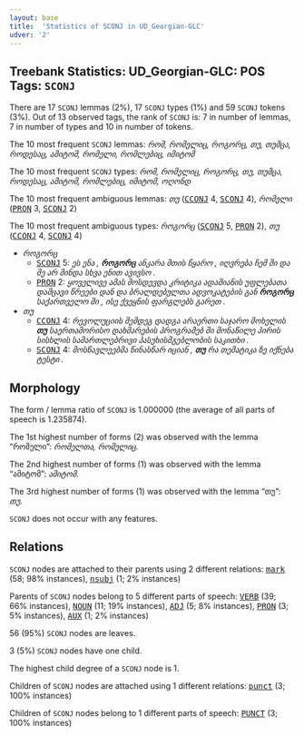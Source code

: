 ```yaml
---
layout: base
title:  'Statistics of SCONJ in UD_Georgian-GLC'
udver: '2'
---
```


## Treebank Statistics: UD_Georgian-GLC: POS Tags: `SCONJ`

There are 17 `SCONJ` lemmas (2%), 17 `SCONJ` types (1%) and 59 `SCONJ` tokens (3%).
Out of 13 observed tags, the rank of `SCONJ` is: 7 in number of lemmas, 7 in number of types and 10 in number of tokens.

The 10 most frequent `SCONJ` lemmas: <em>რომ, რომელიც, როგორც, თუ, თუმცა, როდესაც, ამიტომ, რომელი, რომლებიც, იმიტომ</em>

The 10 most frequent `SCONJ` types:  <em>რომ, რომელიც, როგორც, თუ, თუმცა, როდესაც, ამიტომ, რომლებიც, იმიტომ, ოღონდ</em>

The 10 most frequent ambiguous lemmas: <em>თუ</em> (<tt><a href="ka_glc-pos-CCONJ.html">CCONJ</a></tt> 4, <tt><a href="ka_glc-pos-SCONJ.html">SCONJ</a></tt> 4), <em>რომელი</em> (<tt><a href="ka_glc-pos-PRON.html">PRON</a></tt> 3, <tt><a href="ka_glc-pos-SCONJ.html">SCONJ</a></tt> 2)

The 10 most frequent ambiguous types:  <em>როგორც</em> (<tt><a href="ka_glc-pos-SCONJ.html">SCONJ</a></tt> 5, <tt><a href="ka_glc-pos-PRON.html">PRON</a></tt> 2), <em>თუ</em> (<tt><a href="ka_glc-pos-CCONJ.html">CCONJ</a></tt> 4, <tt><a href="ka_glc-pos-SCONJ.html">SCONJ</a></tt> 4)


* <em>როგორც</em>
  * <tt><a href="ka_glc-pos-SCONJ.html">SCONJ</a></tt> 5: <em>ეს ენა , <b>როგორც</b> ანკარა მთის წყარო , იღვრება ჩემ ში და მე არ მინდა სხვა ენით ავივსო .</em>
  * <tt><a href="ka_glc-pos-PRON.html">PRON</a></tt> 2: <em>ყოველივე ამას მოსდევდა კრიტიკა ადამიანის უფლებათა დამცავი წრეები დან და ბრალდებულთა ადვოკატების გან <b>როგორც</b> საქართველო ში , ისე ქვეყნის ფარგლებს გარეთ .</em>
* <em>თუ</em>
  * <tt><a href="ka_glc-pos-CCONJ.html">CCONJ</a></tt> 4: <em>რევოლუციის შემდეგ დადგა არაერთი საჯარო მოხელის <b>თუ</b> საერთაშორისო დახმარების პროგრამებ ში მონაწილე პირის სისხლის სამართლებრივი პასუხისმგებლობის საკითხი .</em>
  * <tt><a href="ka_glc-pos-SCONJ.html">SCONJ</a></tt> 4: <em>მოსწავლეებმა წინასწარ იციან , <b>თუ</b> რა თემატიკა ზე იქნება ტესტი .</em>

## Morphology

The form / lemma ratio of `SCONJ` is 1.000000 (the average of all parts of speech is 1.235874).

The 1st highest number of forms (2) was observed with the lemma “რომელი”: <em>რომელთა, რომელიც</em>.

The 2nd highest number of forms (1) was observed with the lemma “ამიტომ”: <em>ამიტომ</em>.

The 3rd highest number of forms (1) was observed with the lemma “თუ”: <em>თუ</em>.

`SCONJ` does not occur with any features.


## Relations

`SCONJ` nodes are attached to their parents using 2 different relations: <tt><a href="ka_glc-dep-mark.html">mark</a></tt> (58; 98% instances), <tt><a href="ka_glc-dep-nsubj.html">nsubj</a></tt> (1; 2% instances)

Parents of `SCONJ` nodes belong to 5 different parts of speech: <tt><a href="ka_glc-pos-VERB.html">VERB</a></tt> (39; 66% instances), <tt><a href="ka_glc-pos-NOUN.html">NOUN</a></tt> (11; 19% instances), <tt><a href="ka_glc-pos-ADJ.html">ADJ</a></tt> (5; 8% instances), <tt><a href="ka_glc-pos-PRON.html">PRON</a></tt> (3; 5% instances), <tt><a href="ka_glc-pos-AUX.html">AUX</a></tt> (1; 2% instances)

56 (95%) `SCONJ` nodes are leaves.

3 (5%) `SCONJ` nodes have one child.

The highest child degree of a `SCONJ` node is 1.

Children of `SCONJ` nodes are attached using 1 different relations: <tt><a href="ka_glc-dep-punct.html">punct</a></tt> (3; 100% instances)

Children of `SCONJ` nodes belong to 1 different parts of speech: <tt><a href="ka_glc-pos-PUNCT.html">PUNCT</a></tt> (3; 100% instances)

